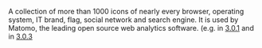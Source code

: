A collection of more than 1000 icons of nearly every browser, operating system, IT brand, flag, social network and search engine.
It is used by Matomo, the leading open source web analytics software. (e.g. in [3.0.1](https://matomo.org/changelog/piwik-3-0-1/) and in [3.0.3](https://matomo.org/changelog/piwik-3-0-3/)
